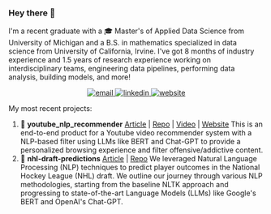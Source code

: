### Hey there 👋

I'm a recent graduate with a 🎓 Master's of Applied Data Science from University of Michigan and a B.S. in mathematics specialized in data science from University of California, Irvine. I've got 8 months of industry experience and 1.5 years of research experience working on interdisciplinary teams, engineering data pipelines, performing data analysis, building models, and more!

<div align="center">
  <a href="mailto:quochuyn1999@gmail.com">
  <img src="https://img.shields.io/badge/Gmail-D14836?style=for-the-badge&logo=gmail&logoColor=white" alt="email" />
  </a>
  <a href="https://www.linkedin.com/in/quochuyn">
  <img src="https://img.shields.io/badge/linkedin-%230077B5.svg?style=for-the-badge&logo=linkedin&logoColor=white" alt="linkedin" />
  </a>
  <a href="https://quochuyn.github.io/">
  <img src="https://img.shields.io/badge/website-000000?style=for-the-badge&logo=About.me&logoColor=white" alt="website" />
  </a>
</div>

My most recent projects:
  1. 🎥 **youtube_nlp_recommender** [Article](https://medium.com/@gabrielalon257/youtube-filtering-capstone-67f755fb6dca) | [Repo](https://github.com/quochuyn/youtube_nlp_recommender) | [Video](https://drive.google.com/file/d/10EIKd1QhmoLsq2TeQgsYkP51RMODiRMc/view) | [Website](https://youtube-capstone.streamlit.app/) This is an end-to-end product for a Youtube video recommender system with a NLP-based filter using LLMs like BERT and Chat-GPT to provide a personalized browsing experience and filter offensive/addictive content.
  2. 🏒 **nhl-draft-predictions** [Article](https://deepnote.com/@nhl-draft-predictions/NHL-Draft-Predictions-09d8dc5c-d54b-4729-bd12-f4067dd931f4) | [Repo](https://github.com/quochuyn/nhl-draft-predictions) We leveraged Natural Language Processing (NLP) techniques to predict player outcomes in the National Hockey League (NHL) draft. We outline our journey through various NLP methodologies, starting from the baseline NLTK approach and progressing to state-of-the-art Language Models (LLMs) like Google's BERT and OpenAI's Chat-GPT.

<!--
**quochuyn/quochuyn** is a ✨ _special_ ✨ repository because its `README.md` (this file) appears on your GitHub profile.

Here are some ideas to get you started:

- 🔭 I’m currently working on ...
- 🌱 I’m currently learning ...
- 👯 I’m looking to collaborate on ...
- 🤔 I’m looking for help with ...
- 💬 Ask me about ...
- 📫 How to reach me: ...
- 😄 Pronouns: ...
- ⚡ Fun fact: ...
-->
